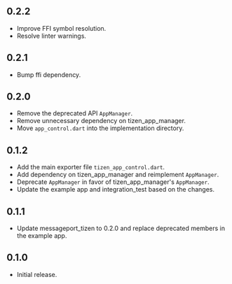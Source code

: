 ## 0.2.2

* Improve FFI symbol resolution.
* Resolve linter warnings.

## 0.2.1

* Bump ffi dependency.

## 0.2.0

* Remove the deprecated API `AppManager`.
* Remove unnecessary dependency on tizen_app_manager.
* Move `app_control.dart` into the implementation directory.

## 0.1.2

* Add the main exporter file `tizen_app_control.dart`.
* Add dependency on tizen_app_manager and reimplement `AppManager`.
* Deprecate `AppManager` in favor of tizen_app_manager's `AppManager`.
* Update the example app and integration_test based on the changes.

## 0.1.1

* Update messageport_tizen to 0.2.0 and replace deprecated members in the example app.

## 0.1.0

* Initial release.
